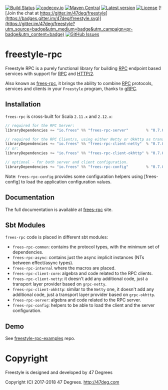 
[comment]: # (Start Badges)

[![Build Status](https://travis-ci.org/frees-io/freestyle-rpc.svg?branch=master)](https://travis-ci.org/frees-io/freestyle-rpc) [![codecov.io](http://codecov.io/github/frees-io/freestyle-rpc/coverage.svg?branch=master)](http://codecov.io/github/frees-io/freestyle-rpc?branch=master) [![Maven Central](https://img.shields.io/badge/maven%20central-0.7.0-green.svg)](https://oss.sonatype.org/#nexus-search;gav~io.frees~frees*) [![Latest version](https://img.shields.io/badge/freestyle--rpc-0.7.0-green.svg)](https://index.scala-lang.org/frees-io/freestyle-rpc) [![License](https://img.shields.io/badge/license-Apache%202-blue.svg)](https://raw.githubusercontent.com/frees-io/freestyle-rpc/master/LICENSE) [![Join the chat at https://gitter.im/47deg/freestyle](https://badges.gitter.im/47deg/freestyle.svg)](https://gitter.im/47deg/freestyle?utm_source=badge&utm_medium=badge&utm_campaign=pr-badge&utm_content=badge) [![GitHub Issues](https://img.shields.io/github/issues/frees-io/freestyle-rpc.svg)](https://github.com/frees-io/freestyle-rpc/issues)

[comment]: # (End Badges)

# freestyle-rpc

Freestyle RPC is a purely functional library for building [RPC] endpoint based services with support for [RPC] and [HTTP/2].

Also known as [frees-rpc], it brings the ability to combine [RPC] protocols, services and clients in your `Freestyle` program, thanks to [gRPC].

## Installation

`frees-rpc` is cross-built for Scala `2.11.x` and `2.12.x`:

[comment]: # (Start Replace)

```scala
// required for the RPC Server:
libraryDependencies += "io.frees" %% "frees-rpc-server"        % "0.7.0"

// required for the RPC Client/s, using either Netty or OkHttp as transport layer:
libraryDependencies += "io.frees" %% "frees-rpc-client-netty"  % "0.7.0"
// or:
libraryDependencies += "io.frees" %% "frees-rpc-client-okhttp" % "0.7.0"

// optional - for both server and client configuration.
libraryDependencies += "io.frees" %% "frees-rpc-config"        % "0.7.0"
```

[comment]: # (End Replace)

Note: `frees-rpc-config` provides some configuration helpers using [frees-config] to load the application configuration values.

## Documentation

The full documentation is available at [frees-rpc](http://frees.io/docs/rpc) site.

## Sbt Modules

`frees-rpc` code is placed in different sbt modules:

* `frees-rpc-common`: contains the protocol types, with the minimum set of dependencies.
* `frees-rpc-async`: contains just the async implicit instances (NTs between effect/async types).
* `frees-rpc-internal` where the macros are placed.
* `frees-rpc-client-core`: algebra and code related to the RPC clients.
* `frees-rpc-client-netty`: it doesn't add any additional code, just a transport layer provider based on `grpc-netty`.
* `frees-rpc-client-okhttp`: similar to the `Netty` one, it doesn't add any additional code, just a transport layer provider based on `grpc-okhttp`.
* `frees-rpc-server`: algebra and code related to the RPC server.
* `frees-rpc-config`: helpers to be able to load the client and the server configuration.

## Demo

See [freestyle-rpc-examples](https://github.com/frees-io/freestyle-rpc-examples) repo.

[RPC]: https://en.wikipedia.org/wiki/Remote_procedure_call
[HTTP/2]: https://http2.github.io/
[gRPC]: https://grpc.io/
[frees-rpc]: http://frees.io/docs/rpc/

[comment]: # (Start Copyright)
# Copyright

Freestyle is designed and developed by 47 Degrees

Copyright (C) 2017-2018 47 Degrees. <http://47deg.com>

[comment]: # (End Copyright)
